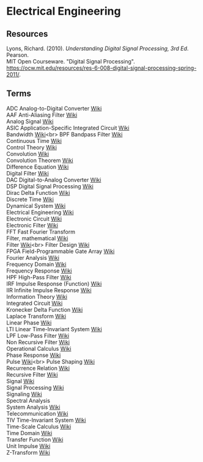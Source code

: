 # Electrical Engineering

## Resources

Lyons, Richard. (2010). _Understanding Digital Signal Processing, 3rd Ed_. Pearson.<br>
MIT Open Courseware. "Digital Signal Processing". <https://ocw.mit.edu/resources/res-6-008-digital-signal-processing-spring-2011/>.<br>

## Terms

ADC Analog-to-Digital Converter [Wiki](https://en.wikipedia.org/wiki/Analog-to-digital_converter)<br>
AAF Anti-Aliasing Filter [Wiki](https://en.wikipedia.org/wiki/Anti-aliasing_filter)<br>
Analog Signal [Wiki](https://en.wikipedia.org/wiki/Analog_signal)<br>
ASIC Application-Specific Integrated Circuit [Wiki](https://en.wikipedia.org/wiki/Application-specific_integrated_circuit)<br>
Bandwidth [Wiki](https://en.wikipedia.org/wiki/Bandwidth_(signal_processing))<br>
BPF Bandpass Filter [Wiki](https://en.wikipedia.org/wiki/Band-pass_filter)<br>
Continuous Time [Wiki](https://en.wikipedia.org/wiki/Discrete_time_and_continuous_time)<br>
Control Theory [Wiki](https://en.wikipedia.org/wiki/Control_theory)<br>
Convolution [Wiki](https://en.wikipedia.org/wiki/Convolution)<br>
Convolution Theorem [Wiki](https://en.wikipedia.org/wiki/Convolution_theorem)<br>
Difference Equation [Wiki](https://en.wikipedia.org/wiki/Recurrence_relation)<br>
Digital Filter [Wiki](https://en.wikipedia.org/wiki/Digital_filter)<br>
DAC Digital-to-Analog Converter [Wiki](https://en.wikipedia.org/wiki/Digital-to-analog_converter)<br>
DSP Digital Signal Processing [Wiki](https://en.wikipedia.org/wiki/Digital_signal_processing)<br>
Dirac Delta Function [Wiki](https://en.wikipedia.org/wiki/Dirac_delta_function)<br>
Discrete Time [Wiki](https://en.wikipedia.org/wiki/Discrete_time_and_continuous_time)<br>
Dynamical System [Wiki](https://en.wikipedia.org/wiki/Dynamical_system)<br>
Electrical Engineering [Wiki](https://en.wikipedia.org/wiki/Electrical_engineering)<br>
Electronic Circuit [Wiki](https://en.wikipedia.org/wiki/Electronic_circuit)<br>
Electronic Filter [Wiki](https://en.wikipedia.org/wiki/Electronic_filter)<br>
FFT Fast Fourier Transform<br>
Filter, mathematical [Wiki](https://en.wikipedia.org/wiki/Filter_(mathematics))<br> 
Filter [Wiki](https://en.wikipedia.org/wiki/Filter_(signal_processing))<br>
Filter Design [Wiki](https://en.wikipedia.org/wiki/Filter_design)<br>
FPGA Field-Programmable Gate Array [Wiki](https://en.wikipedia.org/wiki/Field-programmable_gate_array)<br>
Fourier Analysis [Wiki](https://en.wikipedia.org/wiki/Fourier_analysis)<br>
Frequency Domain [Wiki](https://en.wikipedia.org/wiki/Frequency_domain)<br>
Frequency Response [Wiki](https://en.wikipedia.org/wiki/Frequency_response)<br>
HPF High-Pass Filter [Wiki](https://en.wikipedia.org/wiki/High-pass_filter)<br>
IRF Impulse Response (Function) [Wiki](https://en.wikipedia.org/wiki/Impulse_response)<br>
IIR Infinite Impulse Response [Wiki](https://en.wikipedia.org/wiki/Infinite_impulse_response)<br>
Information Theory [Wiki](https://en.wikipedia.org/wiki/Information_theory)<br>
Integrated Circuit [Wiki](https://en.wikipedia.org/wiki/Integrated_circuit)<br>
Kronecker Delta Function [Wiki](https://en.wikipedia.org/wiki/Kronecker_delta)<br>
Laplace Transform [Wiki](https://en.wikipedia.org/wiki/Laplace_transform)<br>
Linear Phase [Wiki](https://en.wikipedia.org/wiki/Linear_phase)<br>
LTI Linear Time-Invariant System [Wiki](https://en.wikipedia.org/wiki/Linear_time-invariant_system)<br>
LPF Low-Pass Filter [Wiki](https://en.wikipedia.org/wiki/Low-pass_filter)<br>
Non Recursive Filter [Wiki](https://en.wikipedia.org/wiki/Nonrecursive_filter)<br>
Operational Calculus [Wiki](https://en.wikipedia.org/wiki/Operational_calculus)<br>
Phase Response [Wiki](https://en.wikipedia.org/wiki/Phase_response)<br>
Pulse [Wiki](https://en.wikipedia.org/wiki/Pulse_(signal_processing))<br>
Pulse Shaping [Wiki](https://en.wikipedia.org/wiki/Pulse_shaping)<br>
Recurrence Relation [Wiki](https://en.wikipedia.org/wiki/Recurrence_relation)<br>
Recursive Filter [Wiki](https://en.wikipedia.org/wiki/Recursive_filter)<br>
Signal [Wiki](https://en.wikipedia.org/wiki/Signal)<br>
Signal Processing [Wiki](https://en.wikipedia.org/wiki/Signal_processing)<br>
Signaling [Wiki](https://en.wikipedia.org/wiki/Signaling_(telecommunications))<br>
Spectral Analysis<br>
System Analysis [Wiki](https://en.wikipedia.org/wiki/System_analysis)<br>
Telecommunication [Wiki](https://en.wikipedia.org/wiki/Telecommunication)<br>
TIV Time-Invariant System [Wiki](https://en.wikipedia.org/wiki/Time-invariant_system)<br>
Time-Scale Calculus [Wiki](https://en.wikipedia.org/wiki/Time-scale_calculus)<br>
Time Domain [Wiki](https://en.wikipedia.org/wiki/Time_domain)<br>
Transfer Function [Wiki](https://en.wikipedia.org/wiki/Transfer_function)<br>
Unit Impulse [Wiki](https://en.wikipedia.org/wiki/Dirac_delta_function)<br>
Z-Transform [Wiki](https://en.wikipedia.org/wiki/Z-transform)<br>
